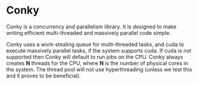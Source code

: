 # Conky

Conky is a concurrency and parallelism library. It is designed to make writing
efficient multi-threaded and massively parallel code simple.

Conky uses a work-stealing queue for multi-threaded tasks, and cuda to
execute massively parallel tasks, if the system supports cuda. If cuda is not
supported then Conky will default to run jobs on the CPU. Conky always
creates __N__ threads for the CPU, where __N__ is the number of physical cores
in the system. The thread pool will not use hyperthreading (unless we test this
and it proves to be beneficial).


